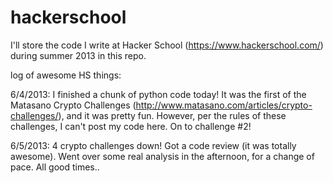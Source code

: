 hackerschool
============

I'll store the code I write at Hacker School (https://www.hackerschool.com/) during summer 2013 in this repo.

log of awesome HS things:

6/4/2013: I finished a chunk of python code today! It was the first of the Matasano Crypto Challenges (http://www.matasano.com/articles/crypto-challenges/), and it was pretty fun.  However, per the rules of these challenges, I can't post my code here.  On to challenge #2!

6/5/2013:  4 crypto challenges down!  Got a code review (it was totally awesome).  Went over some real analysis in the afternoon, for a change of pace.  All good times..